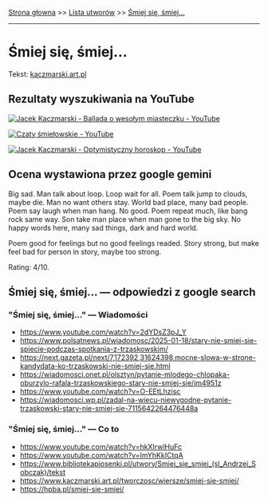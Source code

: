 [Strona głowna](../index.md) >> [Lista utworów](../list.md) >> [Śmiej się, śmiej…](696.md)

---

# Śmiej się, śmiej…

Tekst: [kaczmarski.art.pl](https://www.kaczmarski.art.pl/tworczosc/wiersze/smiej-sie-smiej/)

## Rezultaty wyszukiwania na YouTube

[![Jacek Kaczmarski - Ballada o wesołym miasteczku - YouTube](http://img.youtube.com/vi/VNMvYeC9zgI/0.jpg)](https://www.youtube.com/watch?v=VNMvYeC9zgI "Jacek Kaczmarski - Ballada o wesołym miasteczku - YouTube")

[![Czaty śmiełowskie - YouTube](http://img.youtube.com/vi/mWHm3WKGB8Y/0.jpg)](https://www.youtube.com/watch?v=mWHm3WKGB8Y "Czaty śmiełowskie - YouTube")

[![Jacek Kaczmarski - Optymistyczny horoskop - YouTube](http://img.youtube.com/vi/ghm5ac5cV24/0.jpg)](https://www.youtube.com/watch?v=ghm5ac5cV24 "Jacek Kaczmarski - Optymistyczny horoskop - YouTube")

## Ocena wystawiona przez google gemini

Big sad. Man talk about loop. Loop wait for all. Poem talk jump to clouds, maybe die. Man no want others stay. World bad place, many bad people. Poem say laugh when man hang. No good. Poem repeat much, like bang rock same way. Son take man place when man gone to the big sky.
No happy words here, many sad things, dark and hard world.

Poem good for feelings but no good feelings readed. Story strong, but make feel bad for person in story, maybe too strong.

Rating: 4/10.


## Śmiej się, śmiej… — odpowiedzi z google search

### "Śmiej się, śmiej…" — Wiadomości

 - <https://www.youtube.com/watch?v=2dYDsZ3pJ_Y>
 - <https://www.polsatnews.pl/wiadomosc/2025-01-18/stary-nie-smiej-sie-spiecie-podczas-spotkania-z-trzaskowskim/>
 - <https://next.gazeta.pl/next/7,172392,31624398,mocne-slowa-w-strone-kandydata-ko-trzaskowski-nie-smiej-sie.html>
 - <https://wiadomosci.onet.pl/olsztyn/pytanie-mlodego-chlopaka-oburzylo-rafala-trzaskowskiego-stary-nie-smiej-sie/jm4951z>
 - <https://www.youtube.com/watch?v=O-EEtLhzisc>
 - <https://wiadomosci.wp.pl/zadal-na-wiecu-niewygodne-pytanie-trzaskowski-stary-nie-smiej-sie-7115642264476448a>

### "Śmiej się, śmiej…" — Co to

 - <https://www.youtube.com/watch?v=hkXIrwlHuFc>
 - <https://www.youtube.com/watch?v=ImYhKkICtqA>
 - <https://www.bibliotekapiosenki.pl/utwory/Smiej_sie_smiej_(sl_Andrzej_Sobczak)/tekst>
 - <https://www.kaczmarski.art.pl/tworczosc/wiersze/smiej-sie-smiej/>
 - <https://hpba.pl/smiej-sie-smiej/>


